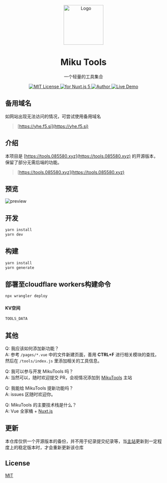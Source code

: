 <p align="center"><img src="https://yhedesk.dpdns.org/toolssvg"
        alt="Logo" width="128" height="128" style="max-width: 100%;"></p>
<h1 align="center">Miku Tools</h1>
<p align="center">一个轻量的工具集合</p>
<p align="center">
   <a href="https://github.com/Ice-Hazymoon/MikuTools/blob/master/LICENSE">
        <img src="https://yhedesk.dpdns.org/toolssvg" alt="MIT License" />
    </a>
    <a href="https://vuejs.org/">
        <img src="https://img.shields.io/badge/nuxt.js-v5.x-green.svg" alt="for Nuxt.js 5">
    </a>
    <a href="http://imiku.me/">
        <img src="https://badgen.net/badge/author/Ice-Hazymoon/f2a" alt="Author">
    </a>
    <a href="https://miku.tools/">
        <img src="https://img.shields.io/badge/%F0%9F%9A%80-open--in--browser-e10079.svg" alt="Live Demo">
    </a>
</p>

## 备用域名

如网站出现无法访问的情况，可尝试使用备用域名

> [https://yhe.f5.si](https://yhe.f5.si)

## 介绍

本项目是 [https://tools.085580.xyz](https://tools.085580.xyz) 的开源版本，保留了部分无需后端的功能。

> [https://tools.085580.xyz](https://tools.085580.xyz)

## 预览

![preview](https://yhedesk.dpdns.org/toolspng)

## 开发

```bash
yarn install
yarn dev
```

## 构建

```bash
yarn install
yarn generate
```

## 部署至cloudflare workers构建命令

```bash
npx wrangler deploy
```
#### KV空间

```bash
TOOLS_DATA
```

## 其他

Q: 我应该如何添加新功能？  
A: 参考 `/pages/*.vue` 中的文件新建页面，善用 **CTRL+F** 进行相关模块的查找，然后在 `/tools/index.js` 里添加相关的工具信息。

Q: 我可以参与开发 MikuTools 吗？  
A: 当然可以，随时欢迎提交 PR，会视情况添加到 [MikuTools](https://miku.tools) 主站

Q: 我能给 MikuTools 提新功能吗？  
A: issues 区随时欢迎你。

Q: MikuTools 的主要技术栈是什么？  
A: Vue 全家桶 + [Nuxt.js](https://zh.nuxtjs.org/)

## 更新

本仓库仅供一个开源版本的备份，并不用于纪录提交纪录等，当[主站](https://085580.xyz)更新到一定程度上的稳定版本时，才会重新更新该仓库

## License

[MIT](https:/github.com/413hy/Tools/blob/master/LICENSE)
